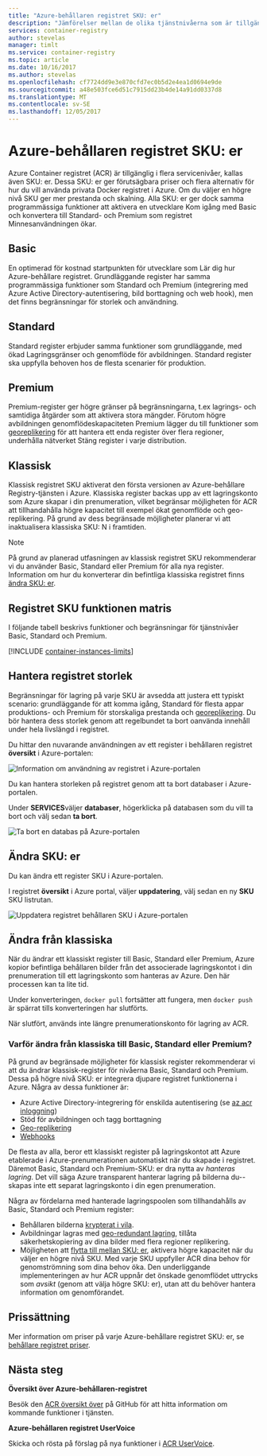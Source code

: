 ```yaml
---
title: "Azure-behållaren registret SKU: er"
description: "Jämförelser mellan de olika tjänstnivåerna som är tillgängliga i Azure Container registret"
services: container-registry
author: stevelas
manager: timlt
ms.service: container-registry
ms.topic: article
ms.date: 10/16/2017
ms.author: stevelas
ms.openlocfilehash: cf7724dd9e3e870cfd7ec0b5d2e4ea1d0694e9de
ms.sourcegitcommit: a48e503fce6d51c7915dd23b4de14a91dd0337d8
ms.translationtype: MT
ms.contentlocale: sv-SE
ms.lasthandoff: 12/05/2017
---
```

# <a name="azure-container-registry-skus"></a>Azure-behållaren registret SKU: er

Azure Container registret (ACR) är tillgänglig i flera servicenivåer, kallas även SKU: er. Dessa SKU: er ger förutsägbara priser och flera alternativ för hur du vill använda privata Docker registret i Azure. Om du väljer en högre nivå SKU ger mer prestanda och skalning. Alla SKU: er ger dock samma programmässiga funktioner att aktivera en utvecklare Kom igång med Basic och konvertera till Standard- och Premium som registret Minnesanvändningen ökar.

## <a name="basic"></a>Basic
En optimerad för kostnad startpunkten för utvecklare som Lär dig hur Azure-behållare registret. Grundläggande register har samma programmässiga funktioner som Standard och Premium (integrering med Azure Active Directory-autentisering, bild borttagning och web hook), men det finns begränsningar för storlek och användning.

## <a name="standard"></a>Standard
Standard register erbjuder samma funktioner som grundläggande, med ökad Lagringsgränser och genomflöde för avbildningen. Standard register ska uppfylla behoven hos de flesta scenarier för produktion.

## <a name="premium"></a>Premium
Premium-register ger högre gränser på begränsningarna, t.ex lagrings- och samtidiga åtgärder som att aktivera stora mängder. Förutom högre avbildningen genomflödeskapaciteten Premium lägger du till funktioner som [georeplikering](container-registry-geo-replication.md) för att hantera ett enda register över flera regioner, underhålla nätverket Stäng register i varje distribution.

## <a name="classic"></a>Klassisk
Klassisk registret SKU aktiverat den första versionen av Azure-behållare Registry-tjänsten i Azure. Klassiska register backas upp av ett lagringskonto som Azure skapar i din prenumeration, vilket begränsar möjligheten för ACR att tillhandahålla högre kapacitet till exempel ökat genomflöde och geo-replikering. På grund av dess begränsade möjligheter planerar vi att inaktualisera klassiska SKU: N i framtiden.

> [!NOTE]
> På grund av planerad utfasningen av klassisk registret SKU rekommenderar vi du använder Basic, Standard eller Premium för alla nya register. Information om hur du konverterar din befintliga klassiska registret finns [ändra SKU: er](#changing-skus).
>

## <a name="registry-sku-feature-matrix"></a>Registret SKU funktionen matris

I följande tabell beskrivs funktioner och begränsningar för tjänstnivåer Basic, Standard och Premium.

[!INCLUDE [container-instances-limits](../../includes/container-registry-limits.md)]

## <a name="manage-registry-size"></a>Hantera registret storlek
Begränsningar för lagring på varje SKU är avsedda att justera ett typiskt scenario: grundläggande för att komma igång, Standard för flesta appar produktions- och Premium för storskaliga prestanda och [georeplikering](container-registry-geo-replication.md). Du bör hantera dess storlek genom att regelbundet ta bort oanvända innehåll under hela livslängd i registret.

Du hittar den nuvarande användningen av ett register i behållaren registret **översikt** i Azure-portalen:

![Information om användning av registret i Azure-portalen](media/container-registry-skus/registry-overview-quotas.png)

Du kan hantera storleken på registret genom att ta bort databaser i Azure-portalen.

Under **SERVICES**väljer **databaser**, högerklicka på databasen som du vill ta bort och välj sedan **ta bort**.

![Ta bort en databas på Azure-portalen](media/container-registry-skus/delete-repository-portal.png)

## <a name="changing-skus"></a>Ändra SKU: er

Du kan ändra ett register SKU i Azure-portalen.

I registret **översikt** i Azure portal, väljer **uppdatering**, välj sedan en ny **SKU** SKU listrutan.

![Uppdatera registret behållaren SKU i Azure-portalen](media/container-registry-skus/update-registry-sku.png)

## <a name="changing-from-classic"></a>Ändra från klassiska
När du ändrar ett klassiskt register till Basic, Standard eller Premium, Azure kopior befintliga behållaren bilder från det associerade lagringskontot i din prenumeration till ett lagringskonto som hanteras av Azure. Den här processen kan ta lite tid.

Under konverteringen, `docker pull` fortsätter att fungera, men `docker push` är spärrat tills konverteringen har slutförts.

När slutfört, används inte längre prenumerationskonto för lagring av ACR.

### <a name="why-change-from-classic-to-basic-standard-or-premium"></a>Varför ändra från klassiska till Basic, Standard eller Premium?

På grund av begränsade möjligheter för klassisk register rekommenderar vi att du ändrar klassisk-register för nivåerna Basic, Standard och Premium. Dessa på högre nivå SKU: er integrera djupare registret funktionerna i Azure. Några av dessa funktioner är:

* Azure Active Directory-integrering för enskilda autentisering (se [az acr inloggning](/cli/azure/acr?view=azure-cli-latest#az_acr_login))
* Stöd för avbildningen och tagg borttagning
* [Geo-replikering](container-registry-geo-replication.md)
* [Webhooks](container-registry-webhook.md)

De flesta av alla, beror ett klassiskt register på lagringskontot att Azure etablerade i Azure-prenumerationen automatiskt när du skapade i registret. Däremot Basic, Standard och Premium-SKU: er dra nytta av *hanteras lagring*. Det vill säga Azure transparent hanterar lagring på bilderna du--skapas inte ett separat lagringskonto i din egen prenumeration.

Några av fördelarna med hanterade lagringspoolen som tillhandahålls av Basic, Standard och Premium register:

* Behållaren bilderna [krypterat i vila](../storage/common/storage-service-encryption.md).
* Avbildningar lagras med [geo-redundant lagring](../storage/common/storage-redundancy.md#geo-redundant-storage), tillåta säkerhetskopiering av dina bilder med flera regioner replikering.
* Möjligheten att [flytta till mellan SKU: er](#changing-skus), aktivera högre kapacitet när du väljer en högre nivå SKU. Med varje SKU uppfyller ACR dina behov för genomströmning som dina behov öka. Den underliggande implementeringen av hur ACR uppnår det önskade genomflödet uttrycks som *avsikt* (genom att välja högre SKU: er), utan att du behöver hantera information om genomförandet.

## <a name="pricing"></a>Prissättning

Mer information om priser på varje Azure-behållare registret SKU: er, se [behållare registret priser](https://azure.microsoft.com/pricing/details/container-registry/).

## <a name="next-steps"></a>Nästa steg

**Översikt över Azure-behållaren-registret**

Besök den [ACR översikt över](https://aka.ms/acr/roadmap) på GitHub för att hitta information om kommande funktioner i tjänsten.

**Azure-behållaren registret UserVoice**

Skicka och rösta på förslag på nya funktioner i [ACR UserVoice](https://feedback.azure.com/forums/903958-azure-container-registry).